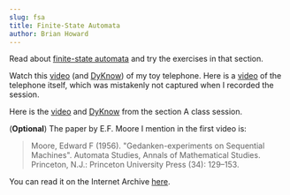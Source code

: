 ```yaml
---
slug: fsa
title: Finite-State Automata
author: Brian Howard
---
```


Read about [finite-state automata](/docs/lang/fsa) and try the exercises in that section.

Watch this [video](https://drive.google.com/file/d/1eQM-pgBE6BQtjOWTpUycLHTflvIopSMy/view) (and [DyKnow](https://drive.google.com/open?id=1-mvty5DQoMbo7I6MbvfgCuuJa1WhIu_-)) of my toy telephone. Here is a [video](https://drive.google.com/file/d/1kI7JeF6LzXlE02I37uekmQhYi4XFvzv4/view) of the telephone itself, which was mistakenly not captured when I recorded the session.

Here is the [video](https://drive.google.com/file/d/1XGh1fOvJDv5HbNDafolK1kRlrEmr_tDs/view) and [DyKnow](https://drive.google.com/open?id=1-p5DK4hJ08pUPITG9oYUc8YtQ8Docofi) from the section A class session.

(**Optional**) The paper by E.F. Moore I mention in the first video is:

> Moore, Edward F (1956). "Gedanken-experiments on Sequential Machines". Automata Studies, Annals of Mathematical Studies. Princeton, N.J.: Princeton University Press (34): 129–153.

You can read it on the Internet Archive [here](https://web.archive.org/web/20120216141113/http://people.mokk.bme.hu/~kornai/termeszetes/moore_1956.pdf).
